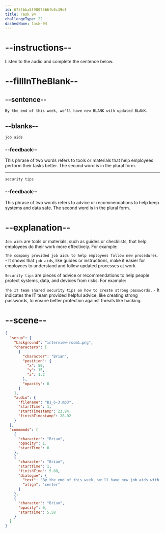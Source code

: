 ```yaml
---
id: 675fbba5f9807566fb0c39ef
title: Task 94
challengeType: 22
dashedName: task-94
---
```


<!-- (Audio) Brian: By the end of this week, we'll have new job aids with updated security tips. -->

# --instructions--

Listen to the audio and complete the sentence below.

# --fillInTheBlank--

## --sentence--

`By the end of this week, we'll have new BLANK with updated BLANK.`

## --blanks--

`job aids`

### --feedback--

This phrase of two words refers to tools or materials that help employees perform their tasks better. The second word is in the plural form.

---

`security tips`

### --feedback--

This phrase of two words refers to advice or recommendations to help keep systems and data safe. The second word is in the plural form.

# --explanation--

`Job aids` are tools or materials, such as guides or checklists, that help employees do their work more effectively. For example:

`The company provided job aids to help employees follow new procedures.` - It shows that `job aids`, like guides or instructions, make it easier for employees to understand and follow updated processes at work.

`Security tips` are pieces of advice or recommendations to help people protect systems, data, and devices from risks. For example:

`The IT team shared security tips on how to create strong passwords.` - It indicates the IT team provided helpful advice, like creating strong passwords, to ensure better protection against threats like hacking.

# --scene--

```json
{
  "setup": {
    "background": "interview-room1.png",
    "characters": [
      {
        "character": "Brian",
        "position": {
          "x": 50,
          "y": 15,
          "z": 1.2
        },
        "opacity": 0
      }
    ],
    "audio": {
      "filename": "B1_6-3.mp3",
      "startTime": 1,
      "startTimestamp": 23.94,
      "finishTimestamp": 28.02
    }
  },
  "commands": [
    {
      "character": "Brian",
      "opacity": 1,
      "startTime": 0
    },
    {
      "character": "Brian",
      "startTime": 1,
      "finishTime": 5.08,
      "dialogue": {
        "text": "By the end of this week, we'll have new job aids with updated security tips.",
        "align": "center"
      }
    },
    {
      "character": "Brian",
      "opacity": 0,
      "startTime": 5.58
    }
  ]
}
```
